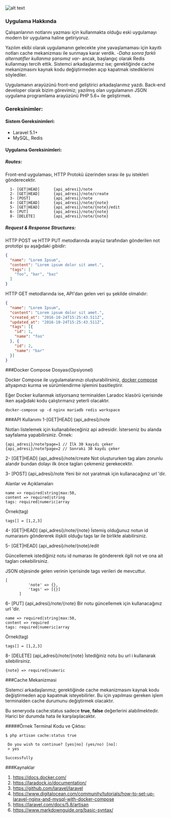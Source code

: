  ![alt text][logo] 

[logo]: https://clevel.team/wp-content/uploads/2019/07/logo-web-225.png "Clevel CTO as a service"


### Uygulama Hakkında
  Çalışanlarının notlarını yazması için kullanmakta olduğu eski uygulamayı modern bir uygulama haline getiriyoruz.
 
  Yazılım ekibi olarak uygulamanın gelecekte yine yavaşlamaması için kayıtlı notları cache mekanizması ile sunmaya karar verdik. -*Daha sonra farklı alternatifler kullanma şansımız var*- ancak, başlangıç olarak Redis kullanmayı tercih ettik. Sistemci arkadaşlarımız ise; gerektiğinde cache mekanizmasını kaynak kodu değiştirmeden açıp kapatmak istediklerini söylediler.
  
  Uygulamanın arayüzünü front-end geliştirici arkadaşlarımız yazdı. Back-end developer olarak bizim görevimiz; yazılmış olan uygulamanın JSON uygulama programlama arayüzünü PHP 5.6+ ile geliştirmek.
  
### Gereksinimler:
  
#### Sistem Gereksinimleri:
  - Laravel 5.1+
  - MySQL, Redis
 
#### Uygulama Gereksinimleri:
##### Routes:
  Front-end uygulaması, HTTP Protokü üzerinden sırası ile şu istekleri gönderecektir. 
 
      1- [GET|HEAD]      {api_adresi}/note
      2- [GET|HEAD]      {api_adresi}/note/create
      3- [POST]          {api_adresi}/note
      4- [GET|HEAD]      {api_adresi}/note/{note}
      5- [GET|HEAD]      {api_adresi}/note/{note}/edit
      6- [PUT]           {api_adresi}/note/{note}
      8- [DELETE]        {api_adresi}/note/{note}
  
##### Request & Response Structures:
  HTTP POST ve HTTP PUT metodlarında arayüz tarafından gönderilen not prototipi şu aşağıdaki gibidir:
  
```JSON
{
  "name": "Lorem Ipsum",
  "content": "Lorem ipsum dolor sit amet.",
  "tags": [
    "foo", "bar", "baz"
  ]
}
```
 
  HTTP GET metodlarında ise, API'dan gelen veri şu şekilde olmalıdır:
```JSON
{
  "name": "Lorem Ipsum",
  "content": "Lorem ipsum dolor sit amet.",
  "created_at": "2016-10-24T15:25:43.511Z",
  "updated_at": "2016-10-24T15:25:43.511Z",
  "tags": [{
    "id": 1,
    "name": "foo"
  }, {
    "id": 2,
    "name": "bar"
  }]
}
```

###Docker Compose Dosyası(Opsiyonel)

Docker Compose ile uygulamalarınızı oluşturabilirsiniz, [docker compose](https://docs.docker.com/compose/ "Docker Compose")
altyapınızı kurma ve sürümlendirme işlemini basitleştirir.

Eğer Docker kullanmak istiyorsanız terminalden Laradoc klasörü içerisinde iken aşağıdaki kodu çalıştırmanız yeterli olacaktır.

```console
docker-compose up -d nginx mariadb redis workspace
```

###API Kullanımı
1-[GET|HEAD]      {api_adresi}/note

Notları listelemek için kullanabileceğiniz api adresidir. İsterseniz bu alanda sayfalama yapabilirsiniz.
Örnek:

```
{api_adresi}/note?page=1 // İlk 30 kayıdı çeker
{api_adresi}/note?page=2 // Sonraki 30 kaydı çeker
```

     
2- [GET|HEAD]      {api_adresi}/note/create
Not oluştururken tag alanı zorunlu alandır bundan dolayı ilk önce tagları çekmeniz gerekecektir.

3- [POST]          {api_adresi}/note
Yeni bir not yaratmak için kullanacağınız url 'dir. 

Alanlar ve Açıklamaları
```
name => required|string|max:50,
content => required|string
tags: required|numeric|array
```

Örnek(tag)
```
tags[] = [1,2,3]
```

4- [GET|HEAD]      {api_adresi}/note/{note}
İstemiş olduğunuz notun id numarasını göndererek ilişkili olduğu tags lar ile birlikte alabilirsiniz.
      
5- [GET|HEAD]      {api_adresi}/note/{note}/edit
      
Güncellemek istediğiniz notu id numarası ile göndererek ilgili not ve ona ait tagları cekebilirsiniz.

JSON objesinde gelen verinin içerisinde tags verileri de mevcuttur.
```
[
          'note' => {},
          'tags' => [{}]
      ]
```

6- [PUT]           {api_adresi}/note/{note}
Bir notu güncellemek için kullanacağınız url 'dir.

```
name => required|string|max:50,
content => required
tags: required|numeric|array
```

Örnek(tag)
```
tags[] = [1,2,3]
```

8- [DELETE]        {api_adresi}/note/{note}
İstediğiniz notu bu url i kullanarak silebilirsiniz.  
```
{note} => required|numeric
```

###Cache Mekanizmasi

Sistemci arkadaşlarımız; gerektiğinde cache mekanizmasını 
kaynak kodu değiştirmeden açıp kapatmak isteyebilirler. Bu için yapılması gereken işlem terminalden cache durumunu değiştirmek olacaktır. 

Bu seneryoda cache:status sadece **true**, **false** değerlerini alabilmektedir. Harici bir durumda hata ile karşılaşılacaktır.

#####Örnek Terminal Kodu ve Çıktısı:

```console
$ php artisan cache:status true

 Do you wish to continue? [yes|no] (yes/no) [no]:
 > yes

Successfully
```

###Kaynaklar

1. https://docs.docker.com/
1. https://laradock.io/documentation/
1. https://github.com/laravel/laravel
1. https://www.digitalocean.com/community/tutorials/how-to-set-up-laravel-nginx-and-mysql-with-docker-compose
1. https://laravel.com/docs/5.8/artisan
1. https://www.markdownguide.org/basic-syntax/
